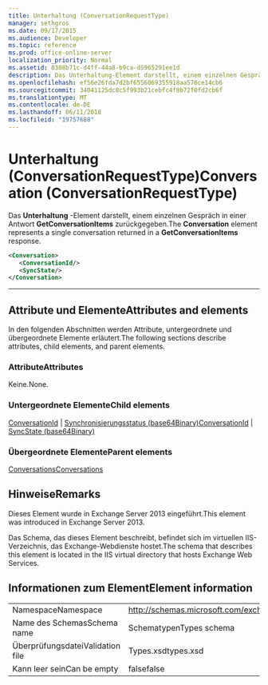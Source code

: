 ```yaml
---
title: Unterhaltung (ConversationRequestType)
manager: sethgros
ms.date: 09/17/2015
ms.audience: Developer
ms.topic: reference
ms.prod: office-online-server
localization_priority: Normal
ms.assetid: 0308b71c-d4ff-44a8-b9ca-d5965291ee1d
description: Das Unterhaltung-Element darstellt, einem einzelnen Gespräch in einer Antwort GetConversationItems zurückgegeben.
ms.openlocfilehash: ef56e26fda7d2bf6556069355918aa576ce14cb6
ms.sourcegitcommit: 34041125dc8c5f993b21cebfc4f8b72f0fd2cb6f
ms.translationtype: MT
ms.contentlocale: de-DE
ms.lasthandoff: 06/11/2018
ms.locfileid: "19757688"
---
```

# <a name="conversation-conversationrequesttype"></a><span data-ttu-id="0e08b-103">Unterhaltung (ConversationRequestType)</span><span class="sxs-lookup"><span data-stu-id="0e08b-103">Conversation (ConversationRequestType)</span></span>

<span data-ttu-id="0e08b-104">Das **Unterhaltung** -Element darstellt, einem einzelnen Gespräch in einer Antwort **GetConversationItems** zurückgegeben.</span><span class="sxs-lookup"><span data-stu-id="0e08b-104">The **Conversation** element represents a single conversation returned in a **GetConversationItems** response.</span></span> 
  
```XML
<Conversation>
   <ConversationId/>
   <SyncState/>
</Conversation>
```

 ****
## <a name="attributes-and-elements"></a><span data-ttu-id="0e08b-105">Attribute und Elemente</span><span class="sxs-lookup"><span data-stu-id="0e08b-105">Attributes and elements</span></span>

<span data-ttu-id="0e08b-106">In den folgenden Abschnitten werden Attribute, untergeordnete und übergeordnete Elemente erläutert.</span><span class="sxs-lookup"><span data-stu-id="0e08b-106">The following sections describe attributes, child elements, and parent elements.</span></span>
  
### <a name="attributes"></a><span data-ttu-id="0e08b-107">Attribute</span><span class="sxs-lookup"><span data-stu-id="0e08b-107">Attributes</span></span>

<span data-ttu-id="0e08b-108">Keine.</span><span class="sxs-lookup"><span data-stu-id="0e08b-108">None.</span></span>
  
### <a name="child-elements"></a><span data-ttu-id="0e08b-109">Untergeordnete Elemente</span><span class="sxs-lookup"><span data-stu-id="0e08b-109">Child elements</span></span>

<span data-ttu-id="0e08b-110">[ConversationId](conversationid.md) | [Synchronisierungsstatus (base64Binary)](syncstate-base64binary.md)</span><span class="sxs-lookup"><span data-stu-id="0e08b-110">[ConversationId](conversationid.md) | [SyncState (base64Binary)](syncstate-base64binary.md)</span></span>
  
### <a name="parent-elements"></a><span data-ttu-id="0e08b-111">Übergeordnete Elemente</span><span class="sxs-lookup"><span data-stu-id="0e08b-111">Parent elements</span></span>

[<span data-ttu-id="0e08b-112">Conversations</span><span class="sxs-lookup"><span data-stu-id="0e08b-112">Conversations</span></span>](conversations-ex15websvcsotherref.md)
  
## <a name="remarks"></a><span data-ttu-id="0e08b-113">Hinweise</span><span class="sxs-lookup"><span data-stu-id="0e08b-113">Remarks</span></span>

<span data-ttu-id="0e08b-114">Dieses Element wurde in Exchange Server 2013 eingeführt.</span><span class="sxs-lookup"><span data-stu-id="0e08b-114">This element was introduced in Exchange Server 2013.</span></span>
  
<span data-ttu-id="0e08b-115">Das Schema, das dieses Element beschreibt, befindet sich im virtuellen IIS-Verzeichnis, das Exchange-Webdienste hostet.</span><span class="sxs-lookup"><span data-stu-id="0e08b-115">The schema that describes this element is located in the IIS virtual directory that hosts Exchange Web Services.</span></span>
  
## <a name="element-information"></a><span data-ttu-id="0e08b-116">Informationen zum Element</span><span class="sxs-lookup"><span data-stu-id="0e08b-116">Element information</span></span>

|||
|:-----|:-----|
|<span data-ttu-id="0e08b-117">Namespace</span><span class="sxs-lookup"><span data-stu-id="0e08b-117">Namespace</span></span>  <br/> |http://schemas.microsoft.com/exchange/services/2006/types  <br/> |
|<span data-ttu-id="0e08b-118">Name des Schemas</span><span class="sxs-lookup"><span data-stu-id="0e08b-118">Schema name</span></span>  <br/> |<span data-ttu-id="0e08b-119">Schematypen</span><span class="sxs-lookup"><span data-stu-id="0e08b-119">Types schema</span></span>  <br/> |
|<span data-ttu-id="0e08b-120">Überprüfungsdatei</span><span class="sxs-lookup"><span data-stu-id="0e08b-120">Validation file</span></span>  <br/> |<span data-ttu-id="0e08b-121">Types.xsd</span><span class="sxs-lookup"><span data-stu-id="0e08b-121">types.xsd</span></span>  <br/> |
|<span data-ttu-id="0e08b-122">Kann leer sein</span><span class="sxs-lookup"><span data-stu-id="0e08b-122">Can be empty</span></span>  <br/> |<span data-ttu-id="0e08b-123">false</span><span class="sxs-lookup"><span data-stu-id="0e08b-123">false</span></span>  <br/> |
   

